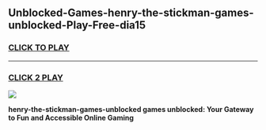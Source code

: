 
## Unblocked-Games-henry-the-stickman-games-unblocked-Play-Free-dia15
<h3>
<a href="https://premium76.site?title=henry-the-stickman-games-unblocked&ref=21A">CLICK TO PLAY</a></h3>
<hr>

<h3>
<a href="https://premium76.site?title=henry-the-stickman-games-unblocked&ref=21A">CLICK 2 PLAY</a>
  
</h3>

<a href="https://premium76.site?title=henry-the-stickman-games-unblocked&ref=21A"><img src="https://clearcache.store/games.png"></a>


**henry-the-stickman-games-unblocked games unblocked: Your Gateway to Fun and Accessible Online Gaming**
